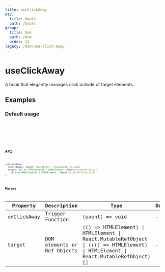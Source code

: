 ```yaml
---
title: useClickAway
nav:
  title: Hooks
  path: /hooks
group:
  title: Dom
  path: /dom
  order: 13
legacy: /dom/use-click-away
---
```


# useClickAway

A hook that elegantly manages click outside of target elements.

## Examples

### Default usage

<code src="./demo/demo1.tsx" />

<code src="./demo/demo2.tsx" />

<code src="./demo/demo3.tsx" />

## API

```ts
useClickAway(
  onClickAway: (event: MouseEvent | TouchEvent) => void,
  target: (() => HTMLElement) | HTMLElement | React.MutableRefObject | 
    ((() => HTMLElement) | HTMLElement | React.MutableRefObject)[],
);
```

### Params

| Property | Description                                 | Type                   | Default |
|---------|----------------------------------------------|------------------------|--------|
| onClickAway | Trigger Function  | (event) => void | -      |
| target | DOM elements or Ref Objects | (() => HTMLElement) \| HTMLElement \| React.MutableRefObject \| ((() => HTMLElement) \| HTMLElement \| React.MutableRefObject)[] | - |
